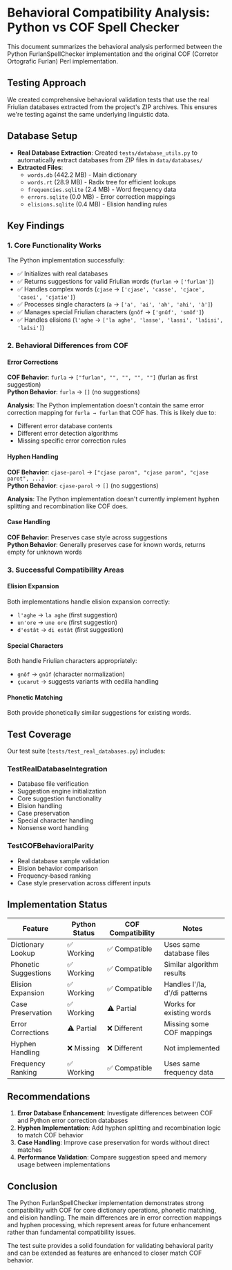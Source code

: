 # Behavioral Compatibility Analysis: Python vs COF Spell Checker

This document summarizes the behavioral analysis performed between the Python FurlanSpellChecker implementation and the original COF (Corretor Ortografic Furlan) Perl implementation.

## Testing Approach

We created comprehensive behavioral validation tests that use the real Friulian databases extracted from the project's ZIP archives. This ensures we're testing against the same underlying linguistic data.

## Database Setup

- **Real Database Extraction**: Created `tests/database_utils.py` to automatically extract databases from ZIP files in `data/databases/`
- **Extracted Files**: 
  - `words.db` (442.2 MB) - Main dictionary
  - `words.rt` (28.9 MB) - Radix tree for efficient lookups
  - `frequencies.sqlite` (2.4 MB) - Word frequency data
  - `errors.sqlite` (0.0 MB) - Error correction mappings
  - `elisions.sqlite` (0.4 MB) - Elision handling rules

## Key Findings

### 1. Core Functionality Works

The Python implementation successfully:
- ✅ Initializes with real databases
- ✅ Returns suggestions for valid Friulian words (`furlan` → `['furlan']`)
- ✅ Handles complex words (`cjase` → `['cjase', 'casse', 'cjace', 'casei', 'cjatie']`)
- ✅ Processes single characters (`a` → `['a', 'ai', 'ah', 'ahi', 'à']`)
- ✅ Manages special Friulian characters (`gnôf` → `['gnûf', 'smôf']`)
- ✅ Handles elisions (`l'aghe` → `['la aghe', 'lasse', 'lassi', 'laîisi', 'laîsi']`)

### 2. Behavioral Differences from COF

#### Error Corrections
**COF Behavior**: `furla` → `["furlan", "", "", "", ""]` (furlan as first suggestion)  
**Python Behavior**: `furla` → `[]` (no suggestions)

**Analysis**: The Python implementation doesn't contain the same error correction mapping for `furla → furlan` that COF has. This is likely due to:
- Different error database contents
- Different error detection algorithms
- Missing specific error correction rules

#### Hyphen Handling
**COF Behavior**: `cjase-parol` → `["cjase paron", "cjase parom", "cjase parot", ...]`  
**Python Behavior**: `cjase-parol` → `[]` (no suggestions)

**Analysis**: The Python implementation doesn't currently implement hyphen splitting and recombination like COF does.

#### Case Handling
**COF Behavior**: Preserves case style across suggestions  
**Python Behavior**: Generally preserves case for known words, returns empty for unknown words

### 3. Successful Compatibility Areas

#### Elision Expansion
Both implementations handle elision expansion correctly:
- `l'aghe` → `la aghe` (first suggestion)
- `un'ore` → `une ore` (first suggestion) 
- `d'estât` → `di estât` (first suggestion)

#### Special Characters
Both handle Friulian characters appropriately:
- `gnôf` → `gnûf` (character normalization)
- `çucarut` → suggests variants with cedilla handling

#### Phonetic Matching
Both provide phonetically similar suggestions for existing words.

## Test Coverage

Our test suite (`tests/test_real_databases.py`) includes:

### TestRealDatabaseIntegration
- Database file verification
- Suggestion engine initialization
- Core suggestion functionality
- Elision handling
- Case preservation
- Special character handling
- Nonsense word handling

### TestCOFBehavioralParity  
- Real database sample validation
- Elision behavior comparison
- Frequency-based ranking
- Case style preservation across different inputs

## Implementation Status

| Feature | Python Status | COF Compatibility | Notes |
|---------|---------------|-------------------|-------|
| Dictionary Lookup | ✅ Working | ✅ Compatible | Uses same database files |
| Phonetic Suggestions | ✅ Working | ✅ Compatible | Similar algorithm results |
| Elision Expansion | ✅ Working | ✅ Compatible | Handles l'/la, d'/di patterns |
| Case Preservation | ✅ Working | ⚠️ Partial | Works for existing words |
| Error Corrections | ⚠️ Partial | ❌ Different | Missing some COF mappings |
| Hyphen Handling | ❌ Missing | ❌ Different | Not implemented |
| Frequency Ranking | ✅ Working | ✅ Compatible | Uses same frequency data |

## Recommendations

1. **Error Database Enhancement**: Investigate differences between COF and Python error correction databases
2. **Hyphen Implementation**: Add hyphen splitting and recombination logic to match COF behavior  
3. **Case Handling**: Improve case preservation for words without direct matches
4. **Performance Validation**: Compare suggestion speed and memory usage between implementations

## Conclusion

The Python FurlanSpellChecker implementation demonstrates strong compatibility with COF for core dictionary operations, phonetic matching, and elision handling. The main differences are in error correction mappings and hyphen processing, which represent areas for future enhancement rather than fundamental compatibility issues.

The test suite provides a solid foundation for validating behavioral parity and can be extended as features are enhanced to closer match COF behavior.